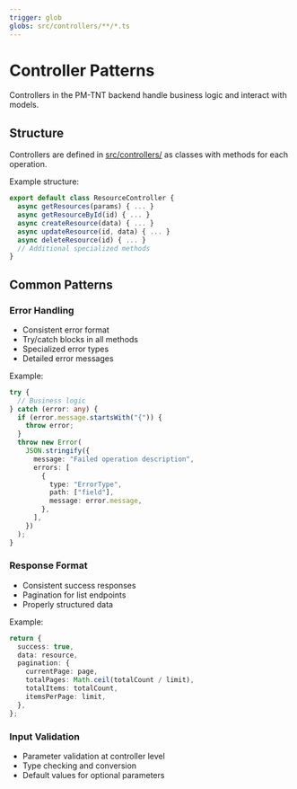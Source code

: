 ```yaml
---
trigger: glob
globs: src/controllers/**/*.ts
---
```


# Controller Patterns

Controllers in the PM-TNT backend handle business logic and interact with models.

## Structure

Controllers are defined in [src/controllers/](mdc:pm-tnt-backend/src/controllers) as classes with methods for each operation.

Example structure:

```typescript
export default class ResourceController {
  async getResources(params) { ... }
  async getResourceById(id) { ... }
  async createResource(data) { ... }
  async updateResource(id, data) { ... }
  async deleteResource(id) { ... }
  // Additional specialized methods
}
```

## Common Patterns

### Error Handling

- Consistent error format
- Try/catch blocks in all methods
- Specialized error types
- Detailed error messages

Example:

```typescript
try {
  // Business logic
} catch (error: any) {
  if (error.message.startsWith("{")) {
    throw error;
  }
  throw new Error(
    JSON.stringify({
      message: "Failed operation description",
      errors: [
        {
          type: "ErrorType",
          path: ["field"],
          message: error.message,
        },
      ],
    })
  );
}
```

### Response Format

- Consistent success responses
- Pagination for list endpoints
- Properly structured data

Example:

```typescript
return {
  success: true,
  data: resource,
  pagination: {
    currentPage: page,
    totalPages: Math.ceil(totalCount / limit),
    totalItems: totalCount,
    itemsPerPage: limit,
  },
};
```

### Input Validation

- Parameter validation at controller level
- Type checking and conversion
- Default values for optional parameters
